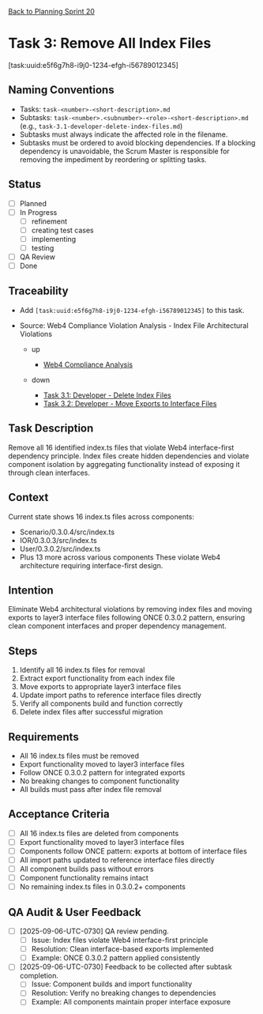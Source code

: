 [Back to Planning Sprint 20](./planning-2025-09-06-UTC-0730.md)

# Task 3: Remove All Index Files
[task:uuid:e5f6g7h8-i9j0-1234-efgh-i56789012345]

## Naming Conventions
- Tasks: `task-<number>-<short-description>.md`
- Subtasks: `task-<number>.<subnumber>-<role>-<short-description>.md` (e.g., `task-3.1-developer-delete-index-files.md`)
- Subtasks must always indicate the affected role in the filename.
- Subtasks must be ordered to avoid blocking dependencies. If a blocking dependency is unavoidable, the Scrum Master is responsible for removing the impediment by reordering or splitting tasks.

## Status
- [ ] Planned
- [ ] In Progress
  - [ ] refinement
  - [ ] creating test cases
  - [ ] implementing
  - [ ] testing
- [ ] QA Review
- [ ] Done

## Traceability
- Add `[task:uuid:e5f6g7h8-i9j0-1234-efgh-i56789012345]` to this task.
- Source: Web4 Compliance Violation Analysis - Index File Architectural Violations

  - up
    - [Web4 Compliance Analysis](../../project.journal/2025-09-05-UTC-1300-branch-switch-session/pdca/role/developer/2025-09-06-UTC-0720-web4-compliance-violation-analysis-resolution-strategy.pdca.md)


  - down
    - [Task 3.1: Developer - Delete Index Files](./task-3.1-developer-delete-index-files.md)
    - [Task 3.2: Developer - Move Exports to Interface Files](./task-3.2-developer-move-exports.md)


## Task Description
Remove all 16 identified index.ts files that violate Web4 interface-first dependency principle. Index files create hidden dependencies and violate component isolation by aggregating functionality instead of exposing it through clean interfaces.

## Context
Current state shows 16 index.ts files across components:
- Scenario/0.3.0.4/src/index.ts
- IOR/0.3.0.3/src/index.ts
- User/0.3.0.2/src/index.ts
- Plus 13 more across various components
These violate Web4 architecture requiring interface-first design.

## Intention
Eliminate Web4 architectural violations by removing index files and moving exports to layer3 interface files following ONCE 0.3.0.2 pattern, ensuring clean component interfaces and proper dependency management.

## Steps
1. Identify all 16 index.ts files for removal
2. Extract export functionality from each index file
3. Move exports to appropriate layer3 interface files
4. Update import paths to reference interface files directly
5. Verify all components build and function correctly
6. Delete index files after successful migration

## Requirements
- All 16 index.ts files must be removed
- Export functionality moved to layer3 interface files
- Follow ONCE 0.3.0.2 pattern for integrated exports
- No breaking changes to component functionality
- All builds must pass after index file removal

## Acceptance Criteria
- [ ] All 16 index.ts files are deleted from components
- [ ] Export functionality moved to layer3 interface files
- [ ] Components follow ONCE pattern: exports at bottom of interface files
- [ ] All import paths updated to reference interface files directly
- [ ] All component builds pass without errors
- [ ] Component functionality remains intact
- [ ] No remaining index.ts files in 0.3.0.2+ components

## QA Audit & User Feedback
- [ ] [2025-09-06-UTC-0730] QA review pending.
  - [ ] Issue: Index files violate Web4 interface-first principle
  - [ ] Resolution: Clean interface-based exports implemented
  - [ ] Example: ONCE 0.3.0.2 pattern applied consistently
- [ ] [2025-09-06-UTC-0730] Feedback to be collected after subtask completion.
  - [ ] Issue: Component builds and import functionality
  - [ ] Resolution: Verify no breaking changes to dependencies
  - [ ] Example: All components maintain proper interface exposure